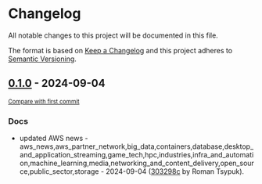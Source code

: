 # Changelog

All notable changes to this project will be documented in this file.

The format is based on [Keep a Changelog](http://keepachangelog.com/en/1.0.0/)
and this project adheres to [Semantic Versioning](http://semver.org/spec/v2.0.0.html).

<!-- insertion marker -->
## [0.1.0](https://github.com/tsypuk/aws-news/releases/tag/ver-2024-09-040.1.0) - 2024-09-04

<small>[Compare with first commit](https://github.com/tsypuk/aws-news/compare/2c40b9a6efbf896b54c82d7ed3c0f5e846545ec1...ver-2024-09-04)</small>

### Docs

- updated AWS news - aws_news,aws_partner_network,big_data,containers,database,desktop_and_application_streaming,game_tech,hpc,industries,infra_and_automation,machine_learning,media,networking_and_content_delivery,open_source,public_sector,storage - 2024-09-04 ([303298c](https://github.com/tsypuk/aws-news/commit/303298c41798be3113d47d0aff37c402a8dbb725) by Roman Tsypuk).

